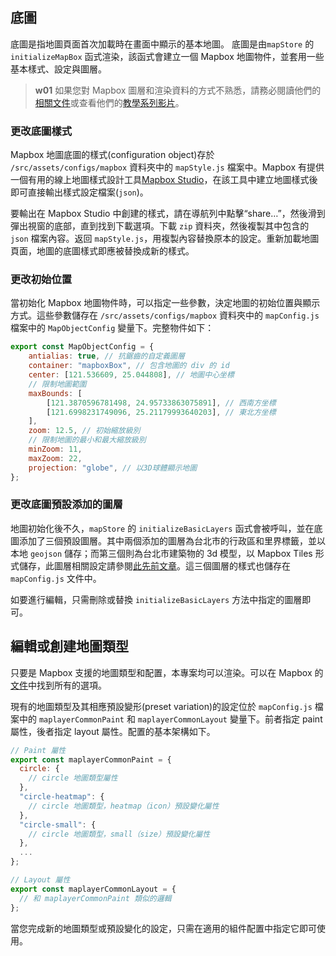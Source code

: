 ## 底圖

底圖是指地圖頁面首次加載時在畫面中顯示的基本地圖。 底圖是由`mapStore` 的 `initializeMapBox` 函式渲染，該函式會建立一個 Mapbox 地圖物件，並套用一些基本樣式、設定與圖層。

> **w01**
> 如果您對 Mapbox 圖層和渲染資料的方式不熟悉，請務必閱讀他們的[相關文件](https://docs.mapbox.com/mapbox-gl-js/api/map/)或查看他們的[教學系列影片](https://youtube.com/playlist?list=PL86WBCjNmqh5HQInLsyYW7g76_6eKcQLf)。

### 更改底圖樣式

Mapbox 地圖底圖的樣式(configuration object)存於 `/src/assets/configs/mapbox` 資料夾中的 `mapStyle.js` 檔案中。Mapbox 有提供一個有用的線上地圖樣式設計工具[Mapbox Studio](https://studio.mapbox.com/)，在該工具中建立地圖樣式後即可直接輸出樣式設定檔案(`json`)。

要輸出在 Mapbox Studio 中創建的樣式，請在導航列中點擊“share…”，然後滑到彈出視窗的底部，直到找到下載選項。下載 `zip` 資料夾，然後複製其中包含的 `json` 檔案內容。返回 `mapStyle.js`，用複製內容替換原本的設定。重新加載地圖頁面，地圖的底圖樣式即應被替換成新的樣式。

### 更改初始位置

當初始化 Mapbox 地圖物件時，可以指定一些參數，決定地圖的初始位置與顯示方式。這些參數儲存在 `/src/assets/configs/mapbox` 資料夾中的 `mapConfig.js` 檔案中的 `MapObjectConfig` 變量下。完整物件如下：

```js
export const MapObjectConfig = {
	antialias: true, // 抗鋸齒的自定義圖層
	container: "mapboxBox", // 包含地圖的 div 的 id
	center: [121.536609, 25.044808], // 地圖中心坐標
	// 限制地圖範圍
	maxBounds: [
		[121.3870596781498, 24.95733863075891], // 西南方坐標
		[121.6998231749096, 25.21179993640203], // 東北方坐標
	],
	zoom: 12.5, // 初始縮放級別
	// 限制地圖的最小和最大縮放級別
	minZoom: 11,
	maxZoom: 22,
	projection: "globe", // 以3D球體顯示地圖
};
```

### 更改底圖預設添加的圖層

地圖初始化後不久，`mapStore` 的 `initializeBasicLayers` 函式會被呼叫，並在底圖添加了三個預設圖層。其中兩個添加的圖層為台北市的行政區和里界標籤，並以本地 `geojson` 儲存；而第三個則為台北市建築物的 3d 模型，以 Mapbox Tiles 形式儲存，此圖層相關設定請參閱[此先前文章](/front-end/project-setup)。這三個圖層的樣式也儲存在 `mapConfig.js` 文件中。

如要進行編輯，只需刪除或替換 `initializeBasicLayers` 方法中指定的圖層即可。

## 編輯或創建地圖類型

只要是 Mapbox 支援的地圖類型和配置，本專案均可以渲染。可以在 Mapbox 的[文件](https://docs.mapbox.com/mapbox-gl-js/style-spec/layers/)中找到所有的選項。

現有的地圖類型及其相應預設變形(preset variation)的設定位於 `mapConfig.js` 檔案中的 `maplayerCommonPaint` 和 `maplayerCommonLayout` 變量下。前者指定 paint 屬性，後者指定 layout 屬性。配置的基本架構如下。

```js
// Paint 屬性
export const maplayerCommonPaint = {
  circle: {
    // circle 地圖類型屬性
  },
  "circle-heatmap": {
    // circle 地圖類型，heatmap（icon）預設變化屬性
  },
  "circle-small": {
    // circle 地圖類型，small（size）預設變化屬性
  },
  ...
};

// Layout 屬性
export const maplayerCommonLayout = {
  // 和 maplayerCommonPaint 類似的邏輯
};
```

當您完成新的地圖類型或預設變化的設定，只需在適用的組件配置中指定它即可使用。
